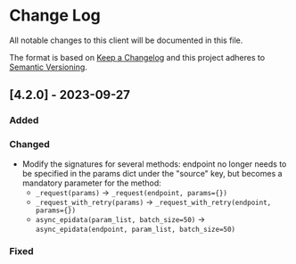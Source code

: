 # Change Log
All notable changes to this client will be documented in this file.
 
The format is based on [Keep a Changelog](http://keepachangelog.com/)
and this project adheres to [Semantic Versioning](http://semver.org/).
 
## [4.2.0] - 2023-09-27
  
### Added

### Changed
 
- Modify the signatures for several methods: endpoint no longer needs to be specified in the params dict under the "source" key, but becomes a mandatory parameter for the method:
  - `_request(params)` → `_request(endpoint, params={})`
  - `_request_with_retry(params)` → `_request_with_retry(endpoint, params={})`
  - `async_epidata(param_list, batch_size=50)` → `async_epidata(endpoint, param_list, batch_size=50)`

### Fixed
 